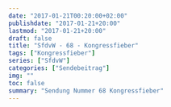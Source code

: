 ```yaml
---
date: "2017-01-21T00:20:00+02:00"
publishdate: "2017-01-21+20:00"
lastmod: "2017-01-21+20:00"
draft: false
title: "SfdvW - 68 - Kongressfieber"
tags: ["Kongressfieber"]
series: ["SfdvW"]
categories: ["Sendebeitrag"]
img: ""
toc: false
summary: "Sendung Nummer 68 Kongressfieber"
---
```


<div id="example"></div>
<script src="https://cdn.podlove.org/web-player/embed.js"></script>

<script>
  podlovePlayer('#example', '/blog/sfdvw68.json');
</script>
